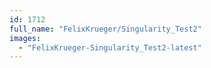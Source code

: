```yaml
---
id: 1712
full_name: "FelixKrueger/Singularity_Test2"
images: 
  - "FelixKrueger-Singularity_Test2-latest"
---
```

